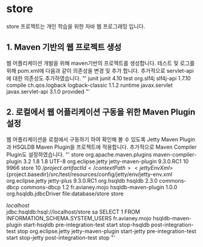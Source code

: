 # store
store 프로젝트는 개인 학습을 위한 자바 웹 프로그래밍 입니다.

## 1. Maven 기반의 웹 프로젝트 생성
웹 어플리케이션 개발을 위해 maven기반의 프로젝트를 생성합니다.
테스트 및 로그를 위해 pom.xml에 다음과 같이 의존성을 변경 및 추가 합니다.
추가적으로 servlet-api에 대한 의존성도 추가하였습니다.
"'
  <dependencies>
    <dependency>
      <groupId>junit</groupId>
      <artifactId>junit</artifactId>
      <version>4.10</version>
      <scope>test</scope>
    </dependency>
    <dependency>
      <groupId>org.slf4j</groupId>
      <artifactId>slf4j-api</artifactId>
      <version>1.7.10</version>
      <scope>compile</scope>
    </dependency>
    <dependency>
    	<groupId>ch.qos.logback</groupId>
    	<artifactId>logback-classic</artifactId>
    	<version>1.1.2</version>
    	<scope>runtime</scope>
    </dependency>
    <dependency>
    	<groupId>javax.servlet</groupId>
    	<artifactId>javax.servlet-api</artifactId>
    	<version>3.1.0</version>
    	<scope>provided</scope>
    </dependency>
  </dependencies>
"'

## 2. 로컬에서 웹 어플리케이션 구동을 위한 Maven Plugin 설정
웹 어플리케이션을 로컬에서 구동하기 하여 확인해 볼 수 있도록 Jetty Maven Plugin과 HSQLDB Maven Plugin을 프로젝트에 적용합니다.
추가적으로 Maven Compiler Plugin도 설정하였습니다.
"'
  <build>
    <finalName>store</finalName>
    <pluginManagement>
   		<plugins>
   			<plugin>
   				<groupId>org.apache.maven.plugins</groupId>
   				<artifactId>maven-compiler-plugin</artifactId>
   				<version>3.2</version>
   				<configuration>
   					<source>1.8</source>
   					<target>1.8</target>
   					<encoding>UTF-8</encoding>
   				</configuration>
   			</plugin>
	    	<plugin>
	    		<groupId>org.eclipse.jetty</groupId>
	    		<artifactId>jetty-maven-plugin</artifactId>
	    		<version>9.3.0.RC1</version>
	    		<configuration>
	    			<scanIntervalSeconds>10</scanIntervalSeconds>
	    			<stopPort>9966</stopPort>
	    			<stopKey>store</stopKey>
	    			<stopWait>10</stopWait>
	    			<webApp>
	    				<contextPath>/${project.artifactId}</contextPath>
	    				<jettyEnvXml>${project.basedir}/src/test/resources/config/jetty/env/jetty-env.xml</jettyEnvXml>
	    			</webApp>
	    		</configuration>
	    		<dependencies>
				    <dependency>
				    	<groupId>org.eclipse.jetty</groupId>
				    	<artifactId>jetty-plus</artifactId>
				    	<version>9.3.0.RC1</version>
				    </dependency>
				    <dependency>
				    	<groupId>org.hsqldb</groupId>
				    	<artifactId>hsqldb</artifactId>
				    	<version>2.3.0</version>
				    </dependency>
				    <dependency>
				    	<groupId>commons-dbcp</groupId>
				    	<artifactId>commons-dbcp</artifactId>
				    	<version>1.2</version>
				    </dependency>
	    		</dependencies>
    		</plugin>
	    	<plugin>
	    		<groupId>fr.avianey.mojo</groupId>
	    		<artifactId>hsqldb-maven-plugin</artifactId>
	    		<version>1.0.0</version>
	    		<configuration>
	    			<driver>org.hsqldb.jdbcDriver</driver>
	    			<path>file:database/store</path>
	    			<name>store</name>
	    			<address>localhost</address>
	    			<connectionURL>jdbc:hsqldb:hsql://localhost/store</connectionURL>
	    			<username>sa</username>
	    			<password></password>
	    			<validationQuery>SELECT 1 FROM INFORMATION_SCHEMA.SYSTEM_USERS</validationQuery>
	    		</configuration>
	    	</plugin>
   		</plugins>
    </pluginManagement>
    <plugins>
    	<plugin>
    		<groupId>fr.avianey.mojo</groupId>
    		<artifactId>hsqldb-maven-plugin</artifactId>
    		<executions>
    			<execution>
    				<id>start-hsqldb</id>
    				<phase>pre-integration-test</phase>
    				<goals>
    					<goal>start</goal>
    				</goals>
    			</execution>
    			<execution>
    				<id>stop-hsqldb</id>
    				<phase>post-integration-test</phase>
    				<goals>
    					<goal>stop</goal>
    				</goals>
    			</execution>
    		</executions>
    	</plugin>
    	<plugin>
    		<groupId>org.eclipse.jetty</groupId>
    		<artifactId>jetty-maven-plugin</artifactId>
    		<executions>
    			<execution>
    				<id>start-jetty</id>
    				<phase>pre-integration-test</phase>
    				<goals>
    					<goal>start</goal>
    				</goals>
    			</execution>
    			<execution>
    				<id>stop-jetty</id>
    				<phase>post-integration-test</phase>
    				<goals>
    					<goal>stop</goal>
    				</goals>
    			</execution>
    		</executions>
    	</plugin>
    </plugins>
  </build>
"'
